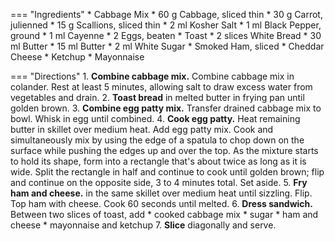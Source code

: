 === "Ingredients"
    * Cabbage Mix
        * 60 g Cabbage, sliced thin
        * 30 g Carrot, julienned
        * 15 g Scallions, sliced thin
        * 2 ml Kosher Salt
        * 1 ml Black Pepper, ground
        * 1 ml Cayenne
    * 2 Eggs, beaten
    * Toast
        * 2 slices White Bread
        * 30 ml Butter
    * 15 ml Butter
    * 2 ml White Sugar
    * Smoked Ham, sliced
    * Cheddar Cheese
    * Ketchup
    * Mayonnaise

=== "Directions"
    1. **Combine cabbage mix.** Combine cabbage mix in colander. Rest at least 5 minutes, allowing salt to draw excess water from vegetables and drain.
    2. **Toast bread** in melted butter in frying pan until golden brown.
    3. **Combine egg patty mix.** Transfer drained cabbage mix to bowl. Whisk in egg until combined.
    4. **Cook egg patty.** Heat remaining butter in skillet over medium heat. Add egg patty mix. Cook and simultaneously mix by using the edge of a spatula to chop down on the surface while pushing the edges up and over the top. As the mixture starts to hold its shape, form into a rectangle that's about twice as long as it is wide. Split the rectangle in half and continue to cook until golden brown; flip and continue on the opposite side, 3 to 4 minutes total. Set aside.
    5. **Fry ham and cheese.** in the same skillet over medium heat until sizzling. Flip. Top ham with cheese. Cook 60 seconds until melted.
    6. **Dress sandwich.** Between two slices of toast, add
        * cooked cabbage mix
        * sugar
        * ham and cheese
        * mayonnaise and ketchup
    7. **Slice** diagonally and serve.

[^1]:
    Mitzewich, John. ["Korean Street Toast – Word on the Street Toast Is..."](https://foodwishes.blogspot.com/2020/12/korean-street-toast-word-on-street.html) *Food Wishes.* 1 December 2020. Accessed December 2020.
